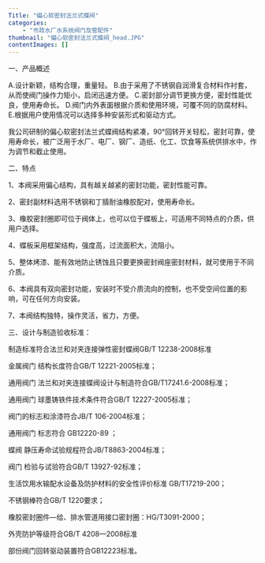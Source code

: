 ```yaml
---
Title: "偏心软密封法兰式蝶阀"
categories:
    - "市政水厂水系统阀门及管配件"
thumbnail: "偏心软密封法兰式蝶阀_head.JPG"
contentImages: []
---
```

一、产品概述

A.设计新颖，结构合理，重量轻。
B.由于采用了不锈钢自润滑复合材料作衬套，从而使阀门操作力矩小，启闭迅速方便。
C.密封部分调节更换方便，密封性能优良，使用寿命长。
D.阀门内外表面根据介质和使用环境，可覆不同的防腐材料。
E.根据用户使用情况可以选择多种安装形式和驱动方式。

我公司研制的偏心软密封法兰式蝶阀结构紧凑，90°回转开关轻松，密封可靠，使用寿命长，被广泛用于水厂、电厂、钢厂、造纸、化工、饮食等系统供排水中，作为调节和截止使用。

二、特点

1、本阀采用偏心结构，具有越关越紧的密封功能，密封性能可靠。

2、密封副材料选用不锈钢和丁腈耐油橡胶配对，使用寿命长。

3、橡胶密封圈即可位于阀体上，也可以位于蝶板上，可适用不同特点的介质，供用户选择。

4、蝶板采用框架结构，强度高，过流面积大，流阻小。

5、整体烤漆、能有效地防止锈蚀且只要更换密封阀座密封材料，就可使用于不同介质。

6、本阀具有双向密封功能，安装时不受介质流向的控制，也不受空间位置的影响，可在任何方向安装。

7、本阀结构独特，操作灵活，省力，方便。

三、设计与制造验收标准：

制造标准符合法兰和对夹连接弹性密封蝶阀GB/T 12238-2008标准

金属阀门 结构长度符合GB/T 12221-2005标准；

通用阀门 法兰和对夹连接蝶阀设计与制造符合GB/T17241.6-2008标准；

通用阀门 球墨铸铁件技术条件符合GB/T 12227-2005标准；

阀门的标志和涂漆符合JB/T 106-2004标准；

通用阀门 标志符合 GB12220-89 ；

蝶阀 静压寿命试验规程符合JB/T8863-2004标准；

阀门 检验与试验符合GB/T 13927-92标准；

生活饮用水输配水设备及防护材料的安全性评价标准 GB/T17219-200；

不锈钢棒符合GB/T 1220要求；

橡胶密封圈件—给、排水管道用接口密封圈：HG/T3091-2000；

外壳防护等级符合GB/T 4208—2008标准

部份阀门回转驱动装置符合GB12223标准。


